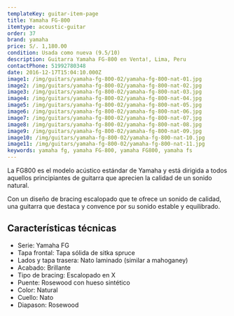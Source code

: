 ```yaml
---
templateKey: guitar-item-page
title: Yamaha FG-800
itemtype: acoustic-guitar
order: 37
brand: yamaha
price: S/. 1,180.00
condition: Usada como nueva (9.5/10)
description: Guitarra Yamaha FG-800 en Venta!, Lima, Peru
contactPhone: 51992780348
date: 2016-12-17T15:04:10.000Z
image1: /img/guitars/yamaha-fg-800-02/yamaha-fg-800-nat-01.jpg
image2: /img/guitars/yamaha-fg-800-02/yamaha-fg-800-nat-02.jpg
image3: /img/guitars/yamaha-fg-800-02/yamaha-fg-800-nat-03.jpg
image4: /img/guitars/yamaha-fg-800-02/yamaha-fg-800-nat-04.jpg
image5: /img/guitars/yamaha-fg-800-02/yamaha-fg-800-nat-05.jpg
image6: /img/guitars/yamaha-fg-800-02/yamaha-fg-800-nat-06.jpg
image7: /img/guitars/yamaha-fg-800-02/yamaha-fg-800-nat-07.jpg
image8: /img/guitars/yamaha-fg-800-02/yamaha-fg-800-nat-08.jpg
image9: /img/guitars/yamaha-fg-800-02/yamaha-fg-800-nat-09.jpg
image10: /img/guitars/yamaha-fg-800-02/yamaha-fg-800-nat-10.jpg
image11: /img/guitars/yamaha-fg-800-02/yamaha-fg-800-nat-11.jpg
keywords: yamaha fg, yamaha FG-800, yamaha FG800, yamaha fs
---
```


La FG800 es el modelo acústico estándar de Yamaha y está dirigida a todos aquellos principiantes de guitarra que aprecien la calidad de un sonido natural.

Con un diseño de bracing escalopado que te ofrece un sonido de calidad, una guitarra que destaca y convence por su sonido estable y equilibrado.

## Características técnicas

* Serie: Yamaha FG
* Tapa frontal: Tapa sólida de sitka spruce
* Lados y tapa trasera: Nato laminado (similar a mahoganey)
* Acabado: Brillante
* Tipo de bracing: Escalopado en X
* Puente: Rosewood con hueso sintético
* Color: Natural
* Cuello: Nato
* Diapason: Rosewood
